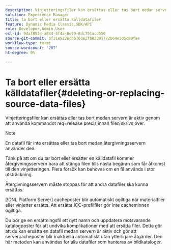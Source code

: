 ```yaml
---
description: Vinjetteringsfiler kan ersättas eller tas bort medan servern är aktiv genom att använda kommandot req=release precis innan filen skrivs över.
solution: Experience Manager
title: Ta bort eller ersätta källdatafiler
feature: Dynamic Media Classic,SDK/API
role: Developer,Admin,User
exl-id: 9daf8534-a844-4f4a-8e99-8dc751acd550
source-git-commit: bf31e5226cbb763e2fb82391772b64e5d5c89fae
workflow-type: tm+mt
source-wordcount: '207'
ht-degree: 0%

---
```


# Ta bort eller ersätta källdatafiler{#deleting-or-replacing-source-data-files}

Vinjetteringsfiler kan ersättas eller tas bort medan servern är aktiv genom att använda kommandot req=release precis innan filen skrivs över.

>[!NOTE]
>
>En datafil får inte ersättas eller tas bort medan återgivningsservern använder den.

Tänk på att om du tar bort eller ersätter en källdatafil kommer återgivningsservern bara att stänga filen tills nästa begäran som får åtkomst till den vinjetteringen. Flera försök kan behövas om en fil används i stor utsträckning.

Återgivningsservern måste stoppas för att andra datafiler ska kunna ersättas.

[!DNL Platform Server] cacheposter blir automatiskt ogiltiga när materialfiler eller vinjetter ersätts. Att ersätta ICC-profilfiler gör inte cacheminnen ogiltiga.

Du bör ge en ersättningsfil ett nytt namn och uppdatera motsvarande katalogposter för att undvika komplikationer med att ersätta filer. Detta gör att du kan ersätta en datafil medan servern är aktiv och gör att servercacheposter blir inaktuella automatiskt utan ytterligare åtgärder. Den här metoden kan användas för alla datafiler som hanteras av bildkataloger.
